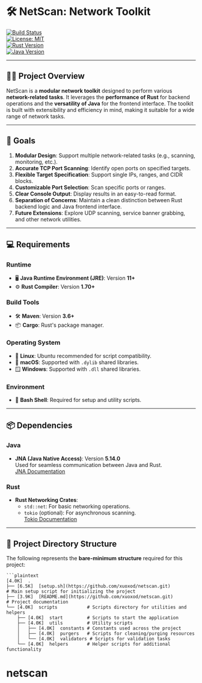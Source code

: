 # 🛠️ NetScan: Network Toolkit

[![Build Status](https://example.com/build-status)](https://example.com/build-status)  
[![License: MIT](https://img.shields.io/badge/License-MIT-blue.svg)](https://opensource.org/licenses/MIT)  
[![Rust Version](https://img.shields.io/badge/Rust-1.86%2B-orange)](https://www.rust-lang.org/)  
[![Java Version](https://img.shields.io/badge/Java-23.0.2-brightgreen)](https://www.java.com/)

---

## 🧑‍💻 **Project Overview**

NetScan is a **modular network toolkit** designed to perform various **network-related tasks**. It leverages the **performance of Rust** for backend operations and the **versatility of Java** for the frontend interface. The toolkit is built with extensibility and efficiency in mind, making it suitable for a wide range of network tasks.

---

## 🎯 **Goals**

1. **Modular Design**: Support multiple network-related tasks (e.g., scanning, monitoring, etc.).
2. **Accurate TCP Port Scanning**: Identify open ports on specified targets.
3. **Flexible Target Specification**: Support single IPs, ranges, and CIDR blocks.
4. **Customizable Port Selection**: Scan specific ports or ranges.
5. **Clear Console Output**: Display results in an easy-to-read format.
6. **Separation of Concerns**: Maintain a clean distinction between Rust backend logic and Java frontend interface.
7. **Future Extensions**: Explore UDP scanning, service banner grabbing, and other network utilities.

---

## 💻 **Requirements**

### **Runtime**

- 🖥️ **Java Runtime Environment (JRE)**: Version **11+**
- ⚙️ **Rust Compiler**: Version **1.70+**

### **Build Tools**

- 🛠️ **Maven**: Version **3.6+**
- 📦 **Cargo**: Rust's package manager.

### **Operating System**

- 🐧 **Linux**: Ubuntu recommended for script compatibility.
- 🍎 **macOS**: Supported with `.dylib` shared libraries.
- 🪟 **Windows**: Supported with `.dll` shared libraries.

### **Environment**

- 🐚 **Bash Shell**: Required for setup and utility scripts.

---

## 📦 **Dependencies**

### **Java**

- **JNA (Java Native Access)**: Version **5.14.0**  
  Used for seamless communication between Java and Rust.  
  [JNA Documentation](https://github.com/java-native-access/jna)

### **Rust**

- **Rust Networking Crates**:  
  - `std::net`: For basic networking operations.  
  - `tokio` (optional): For asynchronous scanning.  
  [Tokio Documentation](https://tokio.rs/)

---

## 📂 **Project Directory Structure**

The following represents the **bare-minimum structure** required for this project:

    ```plaintext
    [4.0K]  .
    ├── [6.5K]  [setup.sh](https://github.com/xuoxod/netscan.git)          # Main setup script for initializing the project
    ├── [3.9K]  [README.md](https://github.com/xuoxod/netscan.git)         # Project documentation
    └── [4.0K]  scripts           # Scripts directory for utilities and helpers
        ├── [4.0K]  start         # Scripts to start the application
        ├── [4.0K]  utils         # Utility scripts
        │   ├── [4.0K]  constants # Constants used across the project
        │   ├── [4.0K]  purgers   # Scripts for cleaning/purging resources
        │   └── [4.0K]  validators # Scripts for validation tasks
        └── [4.0K]  helpers       # Helper scripts for additional functionality
# netscan
